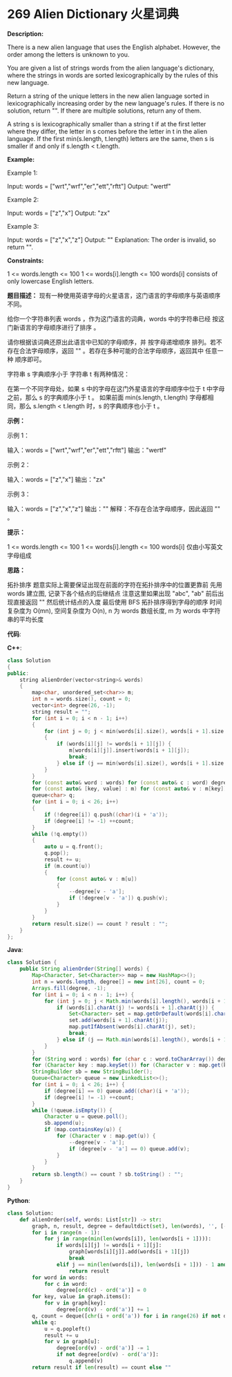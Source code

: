 # 269 Alien Dictionary 火星词典

__Description:__

There is a new alien language that uses the English alphabet. However, the order among the letters is unknown to you.

You are given a list of strings words from the alien language's dictionary, where the strings in words are sorted lexicographically by the rules of this new language.

Return a string of the unique letters in the new alien language sorted in lexicographically increasing order by the new language's rules. If there is no solution, return "". If there are multiple solutions, return any of them.

A string s is lexicographically smaller than a string t if at the first letter where they differ, the letter in s comes before the letter in t in the alien language. If the first min(s.length, t.length) letters are the same, then s is smaller if and only if s.length < t.length.

__Example:__

Example 1:

Input: words = ["wrt","wrf","er","ett","rftt"]
Output: "wertf"

Example 2:

Input: words = ["z","x"]
Output: "zx"

Example 3:

Input: words = ["z","x","z"]
Output: ""
Explanation: The order is invalid, so return "".

__Constraints:__

1 <= words.length <= 100
1 <= words[i].length <= 100
words[i] consists of only lowercase English letters.

__题目描述：__
现有一种使用英语字母的火星语言，这门语言的字母顺序与英语顺序不同。

给你一个字符串列表 words ，作为这门语言的词典，words 中的字符串已经 按这门新语言的字母顺序进行了排序 。

请你根据该词典还原出此语言中已知的字母顺序，并 按字母递增顺序 排列。若不存在合法字母顺序，返回 "" 。若存在多种可能的合法字母顺序，返回其中 任意一种 顺序即可。

字符串 s 字典顺序小于 字符串 t 有两种情况：

在第一个不同字母处，如果 s 中的字母在这门外星语言的字母顺序中位于 t 中字母之前，那么 s 的字典顺序小于 t 。
如果前面 min(s.length, t.length) 字母都相同，那么 s.length < t.length 时，s 的字典顺序也小于 t 。

__示例：__

示例 1：

输入：words = ["wrt","wrf","er","ett","rftt"]
输出："wertf"

示例 2：

输入：words = ["z","x"]
输出："zx"

示例 3：

输入：words = ["z","x","z"]
输出：""
解释：不存在合法字母顺序，因此返回 "" 。

__提示：__

1 <= words.length <= 100
1 <= words[i].length <= 100
words[i] 仅由小写英文字母组成

__思路：__

拓扑排序
题意实际上需要保证出现在前面的字符在拓扑排序中的位置更靠前
先用 words 建立图, 记录下各个结点的后继结点
注意这里如果出现 "abc", "ab" 前后出现直接返回 ""
然后统计结点的入度
最后使用 BFS 拓扑排序得到字母的顺序
时间复杂度为 O(mn), 空间复杂度为 O(n), n 为 words 数组长度, m 为 words 中字符串的平均长度

__代码__:

__C++__:

```C++
class Solution 
{
public:
    string alienOrder(vector<string>& words) 
    {
        map<char, unordered_set<char>> m;
        int n = words.size(), count = 0;
        vector<int> degree(26, -1);
        string result = "";
        for (int i = 0; i < n - 1; i++) 
        {
            for (int j = 0; j < min(words[i].size(), words[i + 1].size()); j++) 
            {
                if (words[i][j] != words[i + 1][j]) {
                    m[words[i][j]].insert(words[i + 1][j]);
                    break;
                } else if (j == min(words[i].size(), words[i + 1].size()) - 1 and words[i].size() > words[i + 1].size()) return result;
            }
        }
        for (const auto& word : words) for (const auto& c : word) degree[c - 'a'] = 0;
        for (const auto& [key, value] : m) for (const auto& v : m[key]) ++degree[v - 'a'];
        queue<char> q;
        for (int i = 0; i < 26; i++) 
        {
            if (!degree[i]) q.push((char)(i + 'a'));
            if (degree[i] != -1) ++count;
        }
        while (!q.empty()) 
        {
            auto u = q.front();
            q.pop();
            result += u;
            if (m.count(u)) 
            {
                for (const auto& v : m[u]) 
                {
                    --degree[v - 'a'];
                    if (!degree[v - 'a']) q.push(v);
                }
            }
        }
        return result.size() == count ? result : "";
    }
};
```

__Java__:

```Java
class Solution {
    public String alienOrder(String[] words) {
        Map<Character, Set<Character>> map = new HashMap<>();
        int n = words.length, degree[] = new int[26], count = 0;
        Arrays.fill(degree, -1);
        for (int i = 0; i < n - 1; i++) {
            for (int j = 0; j < Math.min(words[i].length(), words[i + 1].length()); j++) {
                if (words[i].charAt(j) != words[i + 1].charAt(j)) {
                    Set<Character> set = map.getOrDefault(words[i].charAt(j), new HashSet<>());
                    set.add(words[i + 1].charAt(j));
                    map.putIfAbsent(words[i].charAt(j), set);
                    break;
                } else if (j == Math.min(words[i].length(), words[i + 1].length()) - 1 && words[i].length() > words[i + 1].length()) return "";
            }
        }
        for (String word : words) for (char c : word.toCharArray()) degree[c - 'a'] = 0;
        for (Character key : map.keySet()) for (Character v : map.get(key)) ++degree[v - 'a'];
        StringBuilder sb = new StringBuilder();
        Queue<Character> queue = new LinkedList<>();
        for (int i = 0; i < 26; i++) {
            if (degree[i] == 0) queue.add((char)(i + 'a'));
            if (degree[i] != -1) ++count;
        }
        while (!queue.isEmpty()) {
            Character u = queue.poll();
            sb.append(u);
            if (map.containsKey(u)) {
                for (Character v : map.get(u)) {
                    --degree[v - 'a'];
                    if (degree[v - 'a'] == 0) queue.add(v);
                }
            }
        }
        return sb.length() == count ? sb.toString() : "";
    }
}
```

__Python__:

```Python
class Solution:
    def alienOrder(self, words: List[str]) -> str:
        graph, n, result, degree = defaultdict(set), len(words), '', [-1] * 26
        for i in range(n - 1):
            for j in range(min(len(words[i]), len(words[i + 1]))):
                if words[i][j] != words[i + 1][j]:
                    graph[words[i][j]].add(words[i + 1][j])
                    break
                elif j == min(len(words[i]), len(words[i + 1])) - 1 and len(words[i]) > len(words[i + 1]):
                    return result
        for word in words:
            for c in word:
                degree[ord(c) - ord('a')] = 0
        for key, value in graph.items():
            for v in graph[key]:
                degree[ord(v) - ord('a')] += 1
        q, count = deque([chr(i + ord('a')) for i in range(26) if not degree[i]]), sum(degree[i] != -1 for i in range(26))
        while q:
            u = q.popleft()
            result += u
            for v in graph[u]:
                degree[ord(v) - ord('a')] -= 1
                if not degree[ord(v) - ord('a')]:
                    q.append(v)
        return result if len(result) == count else ""
```

